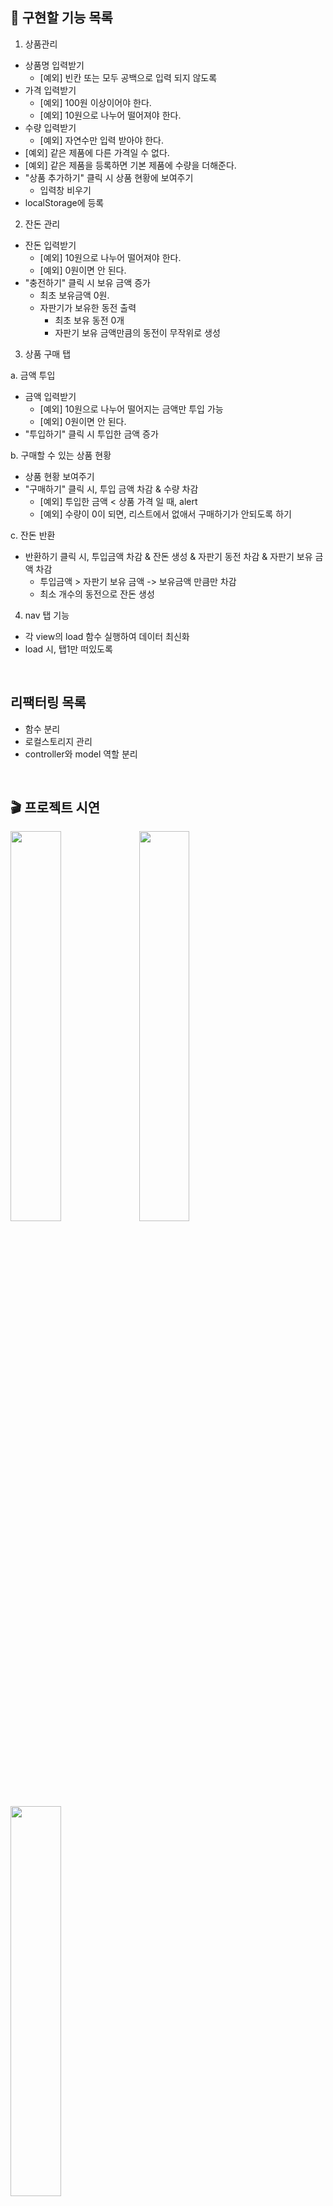 ## 📌 구현할 기능 목록

1. 상품관리

- 상품명 입력받기
  - [예외] 빈칸 또는 모두 공백으로 입력 되지 않도록
- 가격 입력받기
  - [예외] 100원 이상이어야 한다.
  - [예외] 10원으로 나누어 떨어져야 한다.
- 수량 입력받기
  - [예외] 자연수만 입력 받아야 한다.
- [예외] 같은 제품에 다른 가격일 수 없다.
- [예외] 같은 제품을 등록하면 기본 제품에 수량을 더해준다.
- "상품 추가하기" 클릭 시 상품 현황에 보여주기
  - 입력창 비우기
- localStorage에 등록

2. 잔돈 관리

- 잔돈 입력받기
  - [예외] 10원으로 나누어 떨어져야 한다.
  - [예외] 0원이면 안 된다.
- "충전하기" 클릭 시 보유 금액 증가
  - 최초 보유금액 0원.
  - 자판기가 보유한 동전 출력
    - 최초 보유 동전 0개
    - 자판기 보유 금액만큼의 동전이 무작위로 생성

3. 상품 구매 탭

a. 금액 투입

- 금액 입력받기
  - [예외] 10원으로 나누어 떨어지는 금액만 투입 가능
  - [예외] 0원이면 안 된다.
- "투입하기" 클릭 시 투입한 금액 증가

b. 구매할 수 있는 상품 현황

- 상품 현황 보여주기
- "구매하기" 클릭 시, 투입 금액 차감 & 수량 차감
  - [예외] 투입한 금액 < 상품 가격 일 때, alert
  - [예외] 수량이 0이 되면, 리스트에서 없애서 구매하기가 안되도록 하기

c. 잔돈 반환

- 반환하기 클릭 시, 투입금액 차감 & 잔돈 생성 & 자판기 동전 차감 & 자판기 보유 금액 차감
  - 투입금액 > 자판기 보유 금액 -> 보유금액 만큼만 차감
  - 최소 개수의 동전으로 잔돈 생성

4. nav 탭 기능

- 각 view의 load 함수 실행하여 데이터 최신화
- load 시, 탭1만 떠있도록

<br>

## 리팩터링 목록

- 함수 분리
- 로컬스토리지 관리
- controller와 model 역할 분리

<br>

## 🎬 프로젝트 시연

<img src="https://user-images.githubusercontent.com/24906022/145843856-041fc29c-510a-4506-bdfa-3f42e9a7a5df.gif" width="40%" />

<img src="https://user-images.githubusercontent.com/24906022/145844129-355a18d9-e819-4b9e-9f2b-006de53a08b4.gif" width="40%" />

<img src="https://user-images.githubusercontent.com/24906022/145844775-65521ef8-1ab0-4cd0-abbe-bfccf1db12f1.gif" width="40%" />

<br>

## 📂 디렉토리 구조

```sh
┣ src
┃   ┣ controller
┃   ┃ ┣ BuyController.js
┃   ┃ ┣ ChargeController.js
┃   ┃ ┗ ProductController.js
┃   ┣ model
┃   ┃ ┗ VendingMachineModel.js
┃   ┣ utils
┃   ┃ ┣ constant.js
┃   ┃ ┣ DOM.js
┃   ┃ ┣ template.js
┃   ┃ ┗ validator.js
┃   ┣ view
┃   ┃ ┣ BuyView.js
┃   ┃ ┣ ChargeView.js
┃   ┃ ┣ CoreView.js
┃   ┃ ┗ ProductView.js
┃   ┗ index.js
┣ docs
┃   ┗ README.md
┣ .eslintrc.json
┣ .prettierrc.json
┗ index.html
```

<br>

## ⚒️ About skills

- eslint + prettier
- MVC 패턴으로 클래스 분리
- JavaScript NHN 코딩 컨벤션 준수
